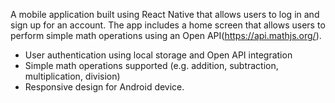 A mobile application built using React Native that allows users to log in and sign up for an account. The app includes a home screen that allows users to perform simple math operations using an Open API(https://api.mathjs.org/).

* User authentication using local storage and Open API integration
* Simple math operations supported (e.g. addition, subtraction, multiplication, division)
* Responsive design for Android device.
